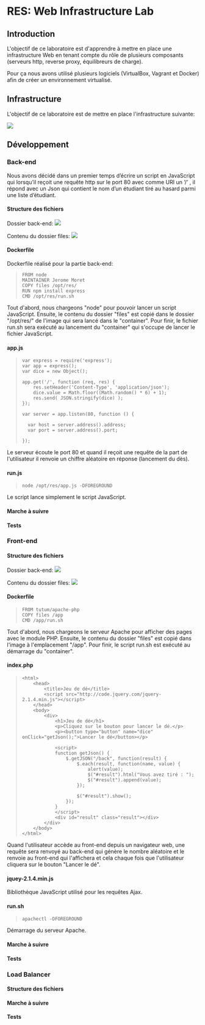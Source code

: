# RES: Web Infrastructure Lab #

## Introduction ##
L'objectif de ce laboratoire est d'apprendre à mettre en place une infrastructure Web en tenant compte du rôle de plusieurs composants (serveurs http, reverse proxy, équilibreurs de charge).

Pour ça nous avons utilisé plusieurs logiciels (VirtualBox, Vagrant et Docker) afin de créer un environnement virtualisé.

## Infrastructure ##
L'objectif de ce laboratoire est de mettre en place l'infrastructure suivante:

![](http://i.imgur.com/AzaGAq1l.png)

## Développement ##
### Back-end ###
Nous avons décidé dans un premier temps d’écrire un script en JavaScript qui lorsqu’il reçoit une requête http sur le port 80 avec comme URI un ‘/’  , il répond avec un Json qui contient le nom d’un étudiant tiré au hasard parmi une liste d’étudiant.

#### Structure des fichiers ####
Dossier back-end:
![](http://i.imgur.com/P5mDg6G.png)

Contenu du dossier files:
![](http://i.imgur.com/j6qdQyl.png)

#### Dockerfile ####
Dockerfile réalisé pour la partie back-end:
>     FROM node
>     MAINTAINER Jerome Moret
>     COPY files /opt/res/
>     RUN npm install express
>     CMD /opt/res/run.sh

Tout d'abord, nous chargeons "node" pour pouvoir lancer un script JavaScript.
Ensuite, le contenu du dossier "files" est copié dans le dossier "/opt/res/" de l'image qui sera lancé dans le "container".
Pour finir, le fichier run.sh sera exécuté au lancement du "container" qui s'occupe de lancer le fichier JavaScript.

#### app.js ####
>     var express = require('express');
>     var app = express();
>     var dice = new Object();
>     
>     app.get('/', function (req, res) {
>         res.setHeader('Content-Type', 'application/json');
>         dice.value = Math.floor((Math.random() * 6) + 1);
>         res.send( JSON.stringify(dice) );
>     });
>     
>     var server = app.listen(80, function () {
>     
>       var host = server.address().address;
>       var port = server.address().port;
>     
>     });

Le serveur écoute le port 80 et quand il reçoit une requête de la part de l'utilisateur il renvoie un chiffre aléatoire en réponse (lancement du dès).

#### run.js ####
>     node /opt/res/app.js -DFOREGROUND

Le script lance simplement le script JavaScript.

#### Marche à suivre ####

#### Tests ####

### Front-end ###
#### Structure des fichiers ####
Dossier back-end:
![](http://i.imgur.com/P5mDg6G.png)

Contenu du dossier files:
![](http://i.imgur.com/9OU1hGX.png)

#### Dockerfile ####
>     FROM tutum/apache-php
>     COPY files /app
>     CMD /app/run.sh

Tout d'abord, nous chargeons le serveur Apache pour afficher des pages avec le module PHP.
Ensuite, le contenu du dossier "files" est copié dans l'image à l'emplacement "/app".
Pour finir, le script run.sh est exécuté au démarrage du "container".

#### index.php ####
>     <html>
>         <head>
>             <title>Jeu de dé</title>    
>             <script src="http://code.jquery.com/jquery-2.1.4.min.js"></script>
>         </head>
>         <body>
>             <div>
>                 <h1>Jeu de dé</h1>
>                 <p>Cliquez sur le bouton pour lancer le dé.</p>
>                 <p><button type="button" name="dice" onClick="getJson();">Lancer le dé</button></p>
>     
>                 <script>
>                 function getJson() {    
>                     $.getJSON("/back", function(result) {
>                         $.each(result, function(name, value) {    
>                             alert(value);
>                             $("#result").html("Vous avez tiré : ");
>                             $("#result").append(value);
>                         });
>                         
>                         $("#result").show();
>                     });
>                 }
>                 </script>
>                 <div id="result" class="result"></div>
>             </div>
>         </body>
>     </html>

Quand l'utilisateur accède au front-end depuis un navigateur web, une requête sera renvoyé au back-end qui génère le nombre aléatoire et le renvoie au front-end qui l'affichera et cela chaque fois que l'utilisateur cliquera sur le bouton "Lancer le dé".

#### jquey-2.1.4.min.js ####
Bibliothèque JavaScript utilisé pour les requêtes Ajax.

#### run.sh ####
>     apachectl -DFOREGROUND

Démarrage du serveur Apache.

#### Marche à suivre ####

#### Tests ####

### Load Balancer ###

#### Structure des fichiers ####

#### Marche à suivre ####

#### Tests ####

